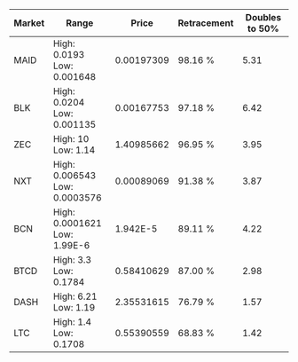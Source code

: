 | Market | Range | Price| Retracement | Doubles to 50% |
| --- | --- | --- | --- | --- |
| MAID | High: 0.0193<br />Low: 0.001648 | 0.00197309 | 98.16 % | 5.31 |
| BLK | High: 0.0204<br />Low: 0.001135 | 0.00167753 | 97.18 % | 6.42 |
| ZEC | High: 10<br />Low: 1.14 | 1.40985662 | 96.95 % | 3.95 |
| NXT | High: 0.006543<br />Low: 0.0003576 | 0.00089069 | 91.38 % | 3.87 |
| BCN | High: 0.0001621<br />Low: 1.99E-6 | 1.942E-5 | 89.11 % | 4.22 |
| BTCD | High: 3.3<br />Low: 0.1784 | 0.58410629 | 87.00 % | 2.98 |
| DASH | High: 6.21<br />Low: 1.19 | 2.35531615 | 76.79 % | 1.57 |
| LTC | High: 1.4<br />Low: 0.1708 | 0.55390559 | 68.83 % | 1.42 |

